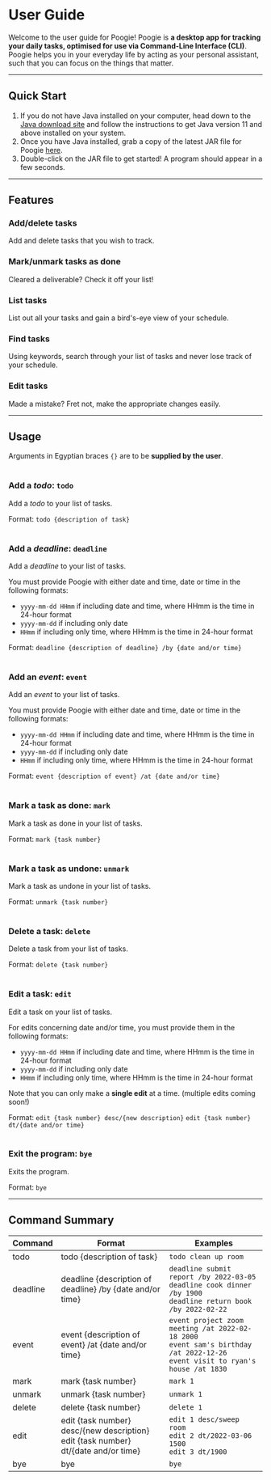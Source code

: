 # User Guide
Welcome to the user guide for Poogie! Poogie is **a desktop app for tracking your daily tasks, optimised for use via 
Command-Line Interface (CLI)**. Poogie helps you in your everyday life by acting as your personal assistant, such that 
you can focus on the things that matter.

---

## Quick Start
1. If you do not have Java installed on your computer, head down to the 
[Java download site](https://www.java.com/en/download/) and follow the instructions to get Java version 11 and above
installed on your system.
2. Once you have Java installed, grab a copy of the latest JAR file for Poogie
[here](https://github.com/tobihy/ip/releases).
3. Double-click on the JAR file to get started! A program should appear in a few seconds.

---

## Features

### Add/delete tasks

Add and delete tasks that you wish to track.

### Mark/unmark tasks as done

Cleared a deliverable? Check it off your list!

### List tasks

List out all your tasks and gain a bird's-eye view of your schedule.

### Find tasks

Using keywords, search through your list of tasks and never lose track of your schedule.

### Edit tasks

Made a mistake? Fret not, make the appropriate changes easily.

---

## Usage
Arguments in Egyptian braces `{}` are to be **supplied by the user**.
<br><br>

### Add a *todo*: `todo`

Add a *todo* to your list of tasks.

Format: `todo {description of task}`
<br><br>

### Add a *deadline*: `deadline`

Add a *deadline* to your list of tasks. 

You must provide Poogie with either date and time, date or time in the following
formats:
- `yyyy-mm-dd HHmm` if including date and time, where HHmm is the time in 24-hour format
- `yyyy-mm-dd` if including only date
- `HHmm` if including only time, where HHmm is the time in 24-hour format

Format: `deadline {description of deadline} /by {date and/or time}`
<br><br>

### Add an *event*: `event`

Add an *event* to your list of tasks.

You must provide Poogie with either date and time, date or time in the following
formats:
- `yyyy-mm-dd HHmm` if including date and time, where HHmm is the time in 24-hour format
- `yyyy-mm-dd` if including only date
- `HHmm` if including only time, where HHmm is the time in 24-hour format

Format: `event {description of event} /at {date and/or time}`
<br><br>

### Mark a task as done: `mark`

Mark a task as done in your list of tasks.

Format: `mark {task number}`
<br><br>

### Mark a task as undone: `unmark`

Mark a task as undone in your list of tasks.

Format: `unmark {task number}`
<br><br>

### Delete a task: `delete`

Delete a task from your list of tasks.

Format: `delete {task number}`
<br><br>

### Edit a task: `edit`

Edit a task on your list of tasks.

For edits concerning date and/or time, you must provide them in the following formats:
- `yyyy-mm-dd HHmm` if including date and time, where HHmm is the time in 24-hour format
- `yyyy-mm-dd` if including only date
- `HHmm` if including only time, where HHmm is the time in 24-hour format

Note that you can only make a **single edit** at a time. (multiple edits coming soon!)

Format: `edit {task number} desc/{new description}` `edit {task number} dt/{date and/or time}`
<br><br>

### Exit the program: `bye`

Exits the program.

Format: `bye`

---

## Command Summary

| Command  | Format                                                                                | Examples                                                                                                                              |
|----------|---------------------------------------------------------------------------------------|---------------------------------------------------------------------------------------------------------------------------------------|
| todo     | todo {description of task}                                                            | `todo clean up room`                                                                                                                  |
| deadline | deadline {description of deadline} /by {date and/or time}                             | `deadline submit report /by 2022-03-05`<br/>`deadline cook dinner /by 1900`<br/>`deadline return book /by 2022-02-22`                 |
| event    | event {description of event} /at {date and/or time}                                   | `event project zoom meeting /at 2022-02-18 2000`<br/>`event sam's birthday /at 2022-12-26`<br/>`event visit to ryan's house /at 1830` |
| mark     | mark {task number}                                                                    | `mark 1`                                                                                                                              |
| unmark   | unmark {task number}                                                                  | `unmark 1`                                                                                                                            |
| delete   | delete {task number}                                                                  | `delete 1`                                                                                                                            |
| edit     | edit {task number} desc/{new description}<br>edit {task number} dt/{date and/or time} | `edit 1 desc/sweep room`<br/>`edit 2 dt/2022-03-06 1500`<br/>`edit 3 dt/1900`                                                         |
| bye      | bye                                                                                   | `bye`                                                                                                                                 |
